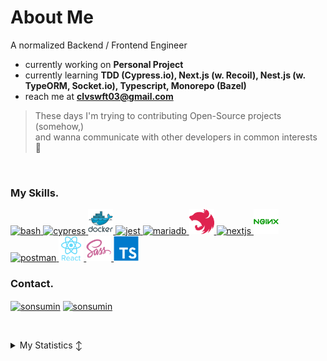 # About Me

A normalized Backend / Frontend Engineer

- currently working on **Personal Project**
- currently learning **TDD (Cypress.io), Next.js (w. Recoil), Nest.js (w. TypeORM, Socket.io), Typescript, Monorepo (Bazel)**
- reach me at **clvswft03@gmail.com**

> These days I'm trying to contributing Open-Source projects (somehow,)\
> and wanna communicate with other developers in common interests 💬

&nbsp;

<h3 align="left">My Skills.</h3>
<p align="left"> <a href="https://www.gnu.org/software/bash/" target="_blank" rel="noreferrer"> <img src="https://www.vectorlogo.zone/logos/gnu_bash/gnu_bash-icon.svg" alt="bash" width="40" height="40"/> </a> <a href="https://www.cypress.io" target="_blank" rel="noreferrer"> <img src="https://raw.githubusercontent.com/simple-icons/simple-icons/6e46ec1fc23b60c8fd0d2f2ff46db82e16dbd75f/icons/cypress.svg" alt="cypress" width="40" height="40"/> </a> <a href="https://www.docker.com/" target="_blank" rel="noreferrer"> <img src="https://raw.githubusercontent.com/devicons/devicon/master/icons/docker/docker-original-wordmark.svg" alt="docker" width="40" height="40"/> </a> <a href="https://jestjs.io" target="_blank" rel="noreferrer"> <img src="https://www.vectorlogo.zone/logos/jestjsio/jestjsio-icon.svg" alt="jest" width="40" height="40"/> </a> <a href="https://mariadb.org/" target="_blank" rel="noreferrer"> <img src="https://www.vectorlogo.zone/logos/mariadb/mariadb-icon.svg" alt="mariadb" width="40" height="40"/> </a> <a href="https://nestjs.com/" target="_blank" rel="noreferrer"> <img src="https://raw.githubusercontent.com/devicons/devicon/master/icons/nestjs/nestjs-plain.svg" alt="nestjs" width="40" height="40"/> </a> <a href="https://nextjs.org/" target="_blank" rel="noreferrer"> <img src="https://cdn.worldvectorlogo.com/logos/nextjs-2.svg" alt="nextjs" width="40" height="40"/> </a> <a href="https://www.nginx.com" target="_blank" rel="noreferrer"> <img src="https://raw.githubusercontent.com/devicons/devicon/master/icons/nginx/nginx-original.svg" alt="nginx" width="40" height="40"/> </a> <a href="https://postman.com" target="_blank" rel="noreferrer"> <img src="https://www.vectorlogo.zone/logos/getpostman/getpostman-icon.svg" alt="postman" width="40" height="40"/> </a> <a href="https://reactjs.org/" target="_blank" rel="noreferrer"> <img src="https://raw.githubusercontent.com/devicons/devicon/master/icons/react/react-original-wordmark.svg" alt="react" width="40" height="40"/> </a> <a href="https://sass-lang.com" target="_blank" rel="noreferrer"> <img src="https://raw.githubusercontent.com/devicons/devicon/master/icons/sass/sass-original.svg" alt="sass" width="40" height="40"/> </a> <a href="https://www.typescriptlang.org/" target="_blank" rel="noreferrer"> <img src="https://raw.githubusercontent.com/devicons/devicon/master/icons/typescript/typescript-original.svg" alt="typescript" width="40" height="40"/> </a> </p>

<h3 align="left">Contact.</h3>
<p align="left"> <a href="https://linkedin.com/in/sonsumin" target="blank"><img align="center" src="https://raw.githubusercontent.com/rahuldkjain/github-profile-readme-generator/master/src/images/icons/Social/github.svg" alt="sonsumin" height="30" width="40" /></a> <a href="https://linkedin.com/in/sonsumin" target="blank"><img align="center" src="https://raw.githubusercontent.com/rahuldkjain/github-profile-readme-generator/master/src/images/icons/Social/linked-in-alt.svg" alt="sonsumin" height="30" width="40" /></a>
</p>

&nbsp;

<details>
 <summary>My Statistics ↕️</summary>

<!--START_SECTION:waka-->
![Code Time](http://img.shields.io/badge/Code%20Time-1%2C858%20hrs%205%20mins-blue)

![Profile Views](http://img.shields.io/badge/Profile%20Views-0-blue)

**🐱 My GitHub Data** 

> 📦 12.9 MB Used in GitHub's Storage 
 > 
> 🏆 385 Contributions in the Year 2024
 > 
> 💼 Opted to Hire
 > 
> 📜 562 Public Repositories 
 > 
> 🔑 154 Private Repositories 
 > 
**I'm a Night 🦉** 

```text
🌞 Morning                3474 commits        ██░░░░░░░░░░░░░░░░░░░░░░░   07.39 % 
🌆 Daytime                16714 commits       █████████░░░░░░░░░░░░░░░░   35.57 % 
🌃 Evening                17387 commits       █████████░░░░░░░░░░░░░░░░   37.00 % 
🌙 Night                  9420 commits        █████░░░░░░░░░░░░░░░░░░░░   20.04 % 
```
📅 **I'm Most Productive on Monday** 

```text
Monday                   8593 commits        █████░░░░░░░░░░░░░░░░░░░░   18.28 % 
Tuesday                  8043 commits        ████░░░░░░░░░░░░░░░░░░░░░   17.11 % 
Wednesday                7062 commits        ████░░░░░░░░░░░░░░░░░░░░░   15.03 % 
Thursday                 7102 commits        ████░░░░░░░░░░░░░░░░░░░░░   15.11 % 
Friday                   7180 commits        ████░░░░░░░░░░░░░░░░░░░░░   15.28 % 
Saturday                 4175 commits        ██░░░░░░░░░░░░░░░░░░░░░░░   08.88 % 
Sunday                   4840 commits        ███░░░░░░░░░░░░░░░░░░░░░░   10.30 % 
```


📊 **This Week I Spent My Time On** 

```text
🕑︎ Time Zone: Asia/Seoul

💬 Programming Languages: 
YAML                     7 mins              ███████░░░░░░░░░░░░░░░░░░   28.14 % 
JSON                     7 mins              ██████░░░░░░░░░░░░░░░░░░░   24.85 % 
Python                   6 mins              █████░░░░░░░░░░░░░░░░░░░░   21.24 % 
HTML                     3 mins              ███░░░░░░░░░░░░░░░░░░░░░░   12.16 % 
TOML                     3 mins              ███░░░░░░░░░░░░░░░░░░░░░░   11.50 % 

🔥 Editors: 
VS Code                  28 mins             █████████████████████████   100.00 % 

💻 Operating System: 
Windows                  28 mins             █████████████████████████   99.47 % 
Mac                      0 secs              ░░░░░░░░░░░░░░░░░░░░░░░░░   00.53 % 
```

**I Mostly Code in JavaScript** 

```text
JavaScript               29 repos            █████░░░░░░░░░░░░░░░░░░░░   20.42 % 
Shell                    13 repos            ██░░░░░░░░░░░░░░░░░░░░░░░   09.15 % 
Nix                      6 repos             █░░░░░░░░░░░░░░░░░░░░░░░░   04.23 % 
Lua                      2 repos             ░░░░░░░░░░░░░░░░░░░░░░░░░   01.41 % 
AutoHotkey               1 repo              ░░░░░░░░░░░░░░░░░░░░░░░░░   00.70 % 
```



**Timeline**

![Lines of Code chart](https://raw.githubusercontent.com/testfailed/testfailed/main/assets/bar_graph.png)


 Last Updated on 26/06/2024 23:44:10 UTC
<!--END_SECTION:waka-->
</details>
